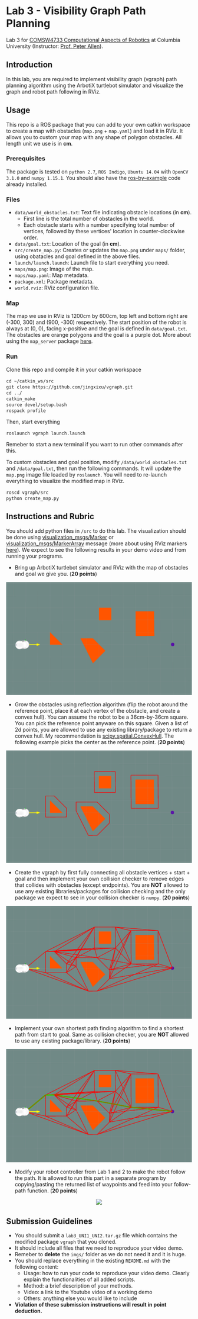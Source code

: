 # Lab 3 - Visibility Graph Path Planning
Lab 3 for [COMSW4733 Computational Aspects of Robotics](http://www.cs.columbia.edu/~allen/F18/index.html) at Columbia University (Instructor: [Prof. Peter Allen](http://www.cs.columbia.edu/~allen/)).

## Introduction
In this lab, you are required to implement visibility graph (vgraph) path planning algorithm using the ArbotiX turtlebot simulator and visualize the graph and robot path following in RViz.

## Usage
This repo is a ROS package that you can add to your own catkin workspace to create a map with obstacles (`map.png` + `map.yaml`) and load it in RViz. It allows you to custom your map with any shape of polygon obstacles. All length unit we use is in **cm**.

### Prerequisites
The package is tested on `python 2.7`, `ROS Indigo`, `Ubuntu 14.04` with `OpenCV 3.1.0` and `numpy 1.15.1`. You should also have the [ros-by-example](https://github.com/pirobot/rbx1.git) code already installed.

### Files
- `data/world_obstacles.txt`: Text file indicating obstacle locations (in **cm**).
  - First line is the total number of obstacles in the world.
  - Each obstacle starts with a number specifying total number of vertices, followed by these vertices' location in counter-clockwise order.
- `data/goal.txt`: Location of the goal (in **cm**).
- `src/create_map.py`: Creates or updates the `map.png` under `maps/` folder, using obatacles and goal defined in the above files.
- `launch/launch.launch`: Launch file to start everything you need.
- `maps/map.png`: Image of the map.
- `maps/map.yaml`: Map metadata.
- `package.xml`: Package metadata.
- `world.rviz`: RViz configuration file.

### Map
The map we use in RViz is 1200cm by 600cm, top left and bottom right are (-300, 300) and (900, -300) respectively. The start position of the robot is always at (0, 0), facing x-positive and the goal is defined in `data/goal.txt`. The obstacles are orange polygons and the goal is a purple dot. More about using the `map_server` package [here](http://wiki.ros.org/map_server).

### Run
Clone this repo and compile it in your catkin workspace
```
cd ~/catkin_ws/src
git clone https://github.com/jingxixu/vgraph.git
cd ../
catkin_make
source devel/setup.bash
rospack profile
```

Then, start everything
```
roslaunch vgraph launch.launch
```

Remeber to start a new terminal if you want to run other commands after this.

To custom obstacles and goal position, modify `/data/world_obstacles.txt` and `/data/goal.txt`, then run the following commands. It will update the `map.png` image file loaded by `roslaunch`. You will need to re-launch everything to visualize the modified map in RViz.
```
roscd vgraph/src
python create_map.py
```

## Instructions and Rubric
You should add python files in `/src` to do this lab. The visualization should be done using [visualization_msgs/Marker](http://docs.ros.org/api/visualization_msgs/html/msg/Marker.html) or [visualization_msgs/MarkerArray](http://docs.ros.org/api/visualization_msgs/html/msg/MarkerArray.html) message (more about using RViz markers [here](http://wiki.ros.org/rviz/DisplayTypes/Marker)). We expect to see the following results in your demo video and from running your programs.

- Bring up ArbotiX turtlebot simulator and RViz with the map of obstacles and goal we give you. (**20 points**)
<p align="center">
  <img src="imgs/map.png">
</p>

- Grow the obstacles using reflection algorithm (flip the robot around the reference point, place it at each vertex of the obstacle, and create a convex hull). You can assume the robot to be a 36cm-by-36cm square. You can pick the reference point anyware on this square. Given a list of 2d points, you are allowed to use any existing library/package to return a convex hull. My recommendation is [scipy.spatial.ConvexHull](https://docs.scipy.org/doc/scipy/reference/generated/scipy.spatial.ConvexHull.html). The following example picks the center as the reference point. (**20 points**)
<p align="center">
  <img src="imgs/growed.png">
</p>

- Create the vgraph by first fully connecting all obstacle vertices + start + goal and then implement your own collision checker to remove edges that collides with obstacles (except endpoints). You are **NOT** allowed to use any existing libraries/packages for collision checking and the only package we expect to see in your collision checker is `numpy`. (**20 points**)
<p align="center">
  <img src="imgs/vgraph.png">
</p>

- Implement your own shortest path finding algorithm to find a shortest path from start to goal. Same as collision checker, you are **NOT** allowed to use any existing package/library. (**20 points**)
<p align="center">
  <img src="imgs/path.png">
</p>

- Modify your robot controller from Lab 1 and 2 to make the robot follow the path. It is allowed to run this part in a separate program by copying/pasting the returned list of waypoints and feed into your follow-path function. (**20 points**)
<p align="center">
  <img src="imgs/demohd.gif">
</p>

## Submission Guidelines
- You should submit a `lab3_UNI1_UNI2.tar.gz` file which contains the modified package `vgraph` that you cloned.
- It should include all files that we need to reproduce your video demo.
- Remeber to **delete** the `imgs/` folder as we do not need it and it is huge.
- You should replace everything in the existing `README.md` with the following content:
	- Usage: how to run your code to reproduce your video demo. Clearly explain the functionalities of all added scripts.
	- Method: a brief description of your methods.
	- Video: a link to the Youtube video of a working demo
	- Others: anything else you would like to include
- **Violation of these submission instructions will result in point deduction.**
